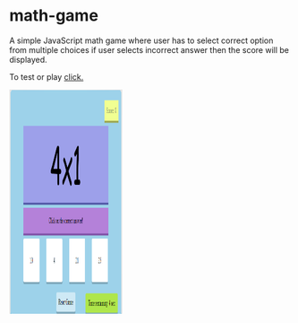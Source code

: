 # math-game
A simple JavaScript math game where user has to select correct option from multiple choices if user selects incorrect answer then the score will be displayed.

To test or play <a href="https://harsh-kukreja.github.io/math-game/">click.</a>



<img src = "https://github.com/harsh-kukreja/math-game/blob/master/mathgame.PNG" alt ="mathgame.PNG"  width="40%" height="400px">




